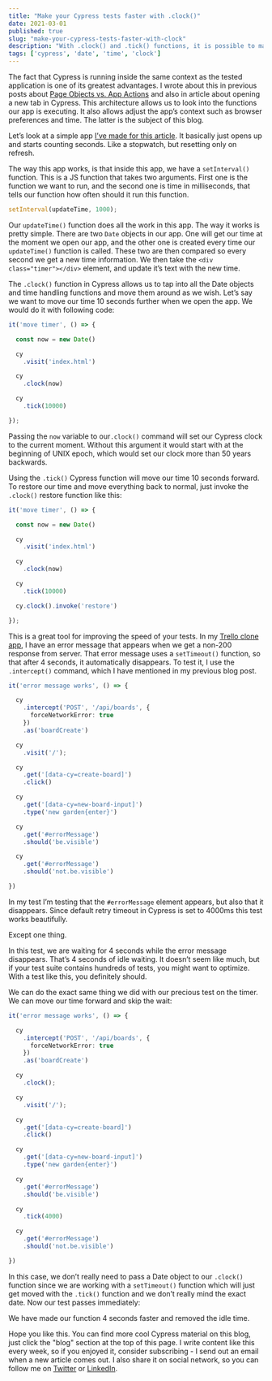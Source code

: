 ```yaml
---
title: "Make your Cypress tests faster with .clock()"
date: 2021-03-01
published: true
slug: "make-your-cypress-tests-faster-with-clock"
description: "With .clock() and .tick() functions, it is possible to manipulate app’s time and make your test faster by skipping waits of setTimeout() and setInterval() functions."
tags: ['cypress', 'date', 'time', 'clock']
---
```

The fact that Cypress is running inside the same context as the tested application is one of its greatest advantages. I wrote about this in previous posts about [Page Objects vs. App Actions](https://applitools.com/blog/page-objects-app-actions-cypress/) and also in article about <nuxt-link to="/opening-a-new-tab-in-cypress">opening a new tab in Cypress</nuxt-link>. This architecture allows us to look into the functions our app is executing. It also allows adjust the app’s context such as browser preferences and time. The latter is the subject of this blog.

Let’s look at a simple app [I’ve made for this article](https://github.com/filiphric/cypress-clock). It basically just opens up and starts counting seconds. Like a stopwatch, but resetting only on refresh.

The way this app works, is that inside this app, we have a `setInterval()` function. This is a JS function that takes two arguments. First one is the function we want to run, and the second one is time in milliseconds, that tells our function how often should it run this function.

```js [app.js]
setInterval(updateTime, 1000);
```
Our `updateTime()` function does all the work in this app. The way it works is pretty simple. There are two `Date` objects in our app. One will get our time at the moment we open our app, and the other one is created every time our `updateTime()` function is called. These two are then compared so every second we get a new time information. We then take the  `<div class="timer"></div>` element, and update it’s text with the new time.

The `.clock()` function in Cypress allows us to tap into all the Date objects and time handling functions and move them around as we wish. Let’s say we want to move our time 10 seconds further when we open the app. We would do it with following code:
```ts
it('move timer', () => {

  const now = new Date()

  cy
    .visit('index.html')

  cy
    .clock(now)

  cy
    .tick(10000)

});
```

Passing the `now` variable to our`.clock()` command will set our Cypress clock to the current moment. Without this argument it would start with at the beginning of UNIX epoch, which would set our clock more than 50 years backwards.

Using the `.tick()` Cypress function will move our time 10 seconds forward. To restore our time and move everything back to normal, just invoke the `.clock()` restore function like this:
```ts
it('move timer', () => {

  const now = new Date()

  cy
    .visit('index.html')

  cy
    .clock(now)

  cy
    .tick(10000)

  cy.clock().invoke('restore')

});
```

This is a great tool for improving the speed of your tests. In my [Trello clone app](https://github.com/filiphric/trelloapp), I have an error message that appears when we get a non-200 response from server. That error message uses a `setTimeout()` function, so that after 4 seconds, it automatically disappears. To test it, I use the `.intercept()` command, which I have mentioned in my <nuxt-link to="/migrating-route-to-intercept-in-cypress">previous blog post</nuxt-link>.

```ts
it('error message works', () => {

  cy
    .intercept('POST', '/api/boards', {
      forceNetworkError: true
    })
    .as('boardCreate')

  cy
    .visit('/');

  cy
    .get('[data-cy=create-board]')
    .click()

  cy
    .get('[data-cy=new-board-input]')
    .type('new garden{enter}')

  cy
    .get('#errorMessage')
    .should('be.visible')

  cy
    .get('#errorMessage')
    .should('not.be.visible')

})
```
In my test I’m testing that the `#errorMessage` element appears, but also that it disappears. Since default retry timeout in Cypress is set to 4000ms this test works beautifully.

Except one thing.

<v-video alt="Test is taking way too long" src="long.mov"></v-video>

In this test, we are waiting for 4 seconds while the error message disappears. That’s 4 seconds of idle waiting. It doesn’t seem like much, but if your test suite contains hundreds of tests, you might want to optimize. With a test like this, you definitely should.

We can do the exact same thing we did with our precious test on the timer. We can move our time forward and skip the wait:

```ts
it('error message works', () => {

  cy
    .intercept('POST', '/api/boards', {
      forceNetworkError: true
    })
    .as('boardCreate')

  cy
    .clock();

  cy
    .visit('/');

  cy
    .get('[data-cy=create-board]')
    .click()

  cy
    .get('[data-cy=new-board-input]')
    .type('new garden{enter}')

  cy
    .get('#errorMessage')
    .should('be.visible')

  cy
    .tick(4000)

  cy
    .get('#errorMessage')
    .should('not.be.visible')

})

```
In this case, we don’t really need to pass a Date object to our `.clock()` function since we are working with a `setTimeout()` function which will just get moved with the `.tick()` function and we don’t really mind the exact date. Now our test passes immediately:
<v-video alt="Test is running faster" src="short.mov"></v-video>

We have made our function 4 seconds faster and removed the idle time.

Hope you like this. You can find more cool Cypress material on this blog, just click the "blog" section at the top of this page. I write content like this every week, so if you enjoyed it, consider subscribing - I send out an email when a new article comes out. I also share it on social network, so you can follow me on [Twitter](https://twitter.com/filip_hric/) or [LinkedIn](https://www.linkedin.com/in/filip-hric-11a5b1126/).